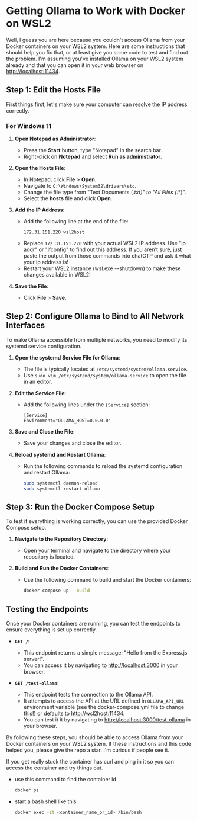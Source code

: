 # Getting Ollama to Work with Docker on WSL2

Well, I guess you are here because you couldn't access Ollama from your Docker containers on your WSL2 system. Here are some instructions that should help you fix that, or at least give you some code to test and find out the problem. I'm assuming you've installed Ollama on your WSL2 system already and that you can open it in your web browser on [http://localhost:11434](http://localhost:11434/).

## Step 1: Edit the Hosts File

First things first, let's make sure your computer can resolve the IP address correctly.

### For Windows 11

1. **Open Notepad as Administrator**:
   - Press the **Start** button, type "Notepad" in the search bar.
   - Right-click on **Notepad** and select **Run as administrator**.

2. **Open the Hosts File**:
   - In Notepad, click **File** > **Open**.
   - Navigate to `C:\Windows\System32\drivers\etc`.
   - Change the file type from "Text Documents (*.txt)" to "All Files (*.*)".
   - Select the **hosts** file and click **Open**.

3. **Add the IP Address**:
   - Add the following line at the end of the file:
     ```
     172.31.151.220 wsl2host
     ```
   - Replace `172.31.151.220` with your actual WSL2 IP address. Use "ip addr" or "ifconfig" to find out this address. If you aren't sure, just paste the output from those commands into chatGTP and ask it what your ip address is!
   - Restart your WSL2 instance (wsl.exe --shutdown) to make these changes available in WSL2!

4. **Save the File**:
   - Click **File** > **Save**.

## Step 2: Configure Ollama to Bind to All Network Interfaces

To make Ollama accessible from multiple networks, you need to modify its systemd service configuration.

1. **Open the systemd Service File for Ollama**:
   - The file is typically located at `/etc/systemd/system/ollama.service`.
   - Use `sudo vim /etc/systemd/system/ollama.service` to open the file in an editor.

2. **Edit the Service File**:
   - Add the following lines under the `[Service]` section:
     ```
     [Service]
     Environment="OLLAMA_HOST=0.0.0.0"
     ```

3. **Save and Close the File**:
   - Save your changes and close the editor.

4. **Reload systemd and Restart Ollama**:
   - Run the following commands to reload the systemd configuration and restart Ollama:
     ```sh
     sudo systemctl daemon-reload
     sudo systemctl restart ollama
     ```

## Step 3: Run the Docker Compose Setup

To test if everything is working correctly, you can use the provided Docker Compose setup.

1. **Navigate to the Repository Directory**:
   - Open your terminal and navigate to the directory where your repository is located.

2. **Build and Run the Docker Containers**:
   - Use the following command to build and start the Docker containers:
     ```sh
     docker compose up --build
     ```

## Testing the Endpoints

Once your Docker containers are running, you can test the endpoints to ensure everything is set up correctly.

- **`GET /`**:
  - This endpoint returns a simple message: "Hello from the Express.js server!".
  - You can access it by navigating to [http://localhost:3000](http://localhost:3000) in your browser.

- **`GET /test-ollama`**:
  - This endpoint tests the connection to the Ollama API.
  - It attempts to access the API at the URL defined in `OLLAMA_API_URL` environment variable (see the docker-compose.yml file to change this!) or defaults to [http://wsl2host:11434](http://wsl2host:11434).
  - You can test it it by navigating to [http://localhost:3000/test-ollama](http://localhost:3000/test-ollama) in your browser.



By following these steps, you should be able to access Ollama from your Docker containers on your WSL2 system. If these instructions and this code helped you, please give the repo a star. I'm curious if people see it. 

If you get really stuck the container has curl and ping in it so you can access the container and try things out. 
  - use this command to find the container id
     ```sh
     docker ps
     ```
  
  - start a bash shell like this

     ```sh
     docker exec -it <container_name_or_id> /bin/bash
     ```
